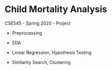 # Child Mortality Analysis
 CSE545 - Spring 2020 - Project

* Preprocessing

* EDA

* Linear Regression, Hypothesis Testing

* Similarity Search, Clustering